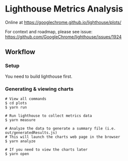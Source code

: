 # Lighthouse Metrics Analysis

Online at https://googlechrome.github.io/lighthouse/plots/

For context and roadmap, please see issue:
https://github.com/GoogleChrome/lighthouse/issues/1924

## Workflow

### Setup

You need to build lighthouse first.

### Generating & viewing charts

```
# View all commands
$ cd plots
$ yarn run

# Run lighthouse to collect metrics data
$ yarn measure

# Analyze the data to generate a summary file (i.e. out/generatedResults.js)
# This will launch the charts web page in the browser
$ yarn analyze

# If you need to view the charts later
$ yarn open
```
